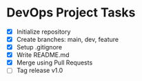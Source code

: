 # DevOps Project Tasks

- [x] Initialize repository
- [x] Create branches: main, dev, feature
- [x] Setup .gitignore
- [x] Write README.md
- [x] Merge using Pull Requests
- [ ] Tag release v1.0
